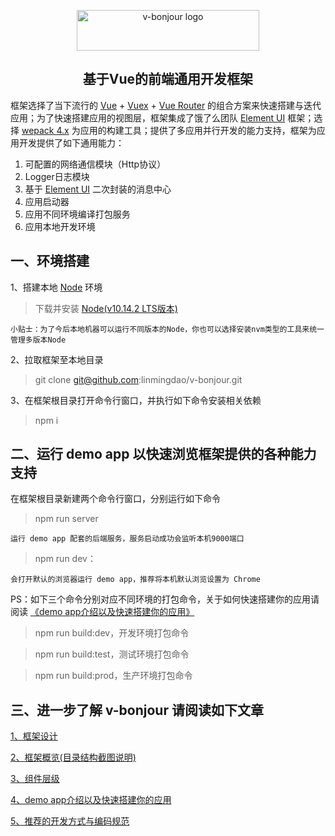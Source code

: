 <p align="center">
<a href="https://github.com/linmingdao/v-bonjour" target="_blank" rel="noopener noreferrer"><img width="292" height="65" src="https://github.com/linmingdao/v-bonjour/raw/master/doc/assets/logo.png" alt="v-bonjour logo">
</a>
</p>
<h2 align="center">基于Vue的前端通用开发框架</h2>

框架选择了当下流行的 [Vue](https://cn.vuejs.org/) + [Vuex](https://vuex.vuejs.org/) + [Vue Router](https://router.vuejs.org/) 的组合方案来快速搭建与迭代应用；为了快速搭建应用的视图层，框架集成了饿了么团队 [Element UI](http://element-cn.eleme.io/#/zh-CN) 框架；选择 [wepack 4.x](https://webpack.js.org/) 为应用的构建工具；提供了多应用并行开发的能力支持，框架为应用开发提供了如下通用能力：

1. 可配置的网络通信模块（Http协议）
2. Logger日志模块
3. 基于 [Element UI](http://element-cn.eleme.io/#/zh-CN) 二次封装的消息中心
4. 应用启动器
5. 应用不同环境编译打包服务
6. 应用本地开发环境

## 一、环境搭建

1、搭建本地 [Node](https://nodejs.org/en/) 环境
>下载并安装 [Node(v10.14.2 LTS版本)](https://nodejs.org/dist/v10.14.2/node-v10.14.2-x64.msi)

    小贴士：为了今后本地机器可以运行不同版本的Node，你也可以选择安装nvm类型的工具来统一管理多版本Node

2、拉取框架至本地目录
>git clone git@github.com:linmingdao/v-bonjour.git

3、在框架根目录打开命令行窗口，并执行如下命令安装相关依赖
>npm i

## 二、运行 demo app 以快速浏览框架提供的各种能力支持

在框架根目录新建两个命令行窗口，分别运行如下命令

>npm run server

    运行 demo app 配套的后端服务，服务启动成功会监听本机9000端口

>npm run dev：

    会打开默认的浏览器运行 demo app，推荐将本机默认浏览设置为 Chrome

PS：如下三个命令分别对应不同环境的打包命令，关于如何快速搭建你的应用请阅读 [《demo app介绍以及快速搭建你的应用》](https://github.com/linmingdao/v-bonjour/raw/master/doc/demoapp.md)

>npm run build:dev，开发环境打包命令

>npm run build:test，测试环境打包命令

>npm run build:prod，生产环境打包命令

## 三、进一步了解 v-bonjour 请阅读如下文章

<p align="left">
<a href="https://github.com/linmingdao/v-bonjour/raw/master/doc/framework.md" target="_blank" rel="noopener noreferrer">1、框架设计</a>
</p>
<p align="left">
<a href="https://github.com/linmingdao/v-bonjour/raw/master/doc/overview.md" target="_blank" rel="noopener noreferrer">2、框架概览(目录结构截图说明)</a>
</p>
<p align="left">
<a href="https://github.com/linmingdao/v-bonjour/raw/master/doc/component.md" target="_blank" rel="noopener noreferrer">3、组件层级</a>
</p>
<p align="left">
<a href="https://github.com/linmingdao/v-bonjour/raw/master/doc/demoapp.md" target="_blank" rel="noopener noreferrer">4、demo app介绍以及快速搭建你的应用</a>
</p>
<p align="left">
<a href="https://github.com/linmingdao/v-bonjour/raw/master/doc/standard.md" target="_blank" rel="noopener noreferrer">5、推荐的开发方式与编码规范</a>
</p>
